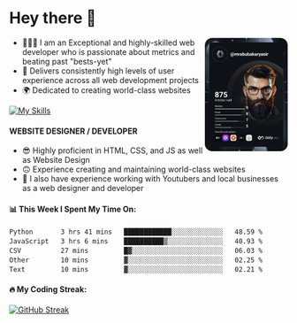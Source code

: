 <link rel="stylesheet" href="./main.css">

# Hey there 👋
<a href="https://app.daily.dev/Abubakar_Yasir"><img src="https://github.com/AbubakarYasir/AbubakarYasir/blob/main/devcard.svg" align="right" width="150" alt="Abubakar Yasir's Dev Card"/></a>

- 👨🏻‍💻 I am an Exceptional and highly-skilled web developer who is passionate about metrics and beating past "bests-yet"
- 👤 Delivers consistently high levels of user experience across all web development projects
- 🌍 Dedicated to creating world-class websites

[![My Skills](https://skillicons.dev/icons?i=js,mongodb,express,react,nodejs,sass,vscode,linux,heroku)](#)

#### WEBSITE DESIGNER / DEVELOPER

- 😎 Highly proficient in HTML, CSS, and JS
as well as Website Design
- 🙃 Experience creating and maintaining world-class websites
- 💼 I also have experience working with Youtubers and local businesses as a web designer and developer

#### 📊 This Week I Spent My Time On:
<!--START_SECTION:waka-->

```txt
Python       3 hrs 41 mins   ████████████░░░░░░░░░░░░░   48.59 %
JavaScript   3 hrs 6 mins    ██████████▒░░░░░░░░░░░░░░   40.93 %
CSV          27 mins         █▓░░░░░░░░░░░░░░░░░░░░░░░   06.03 %
Other        10 mins         ▓░░░░░░░░░░░░░░░░░░░░░░░░   02.25 %
Text         10 mins         ▓░░░░░░░░░░░░░░░░░░░░░░░░   02.21 %
```

<!--END_SECTION:waka-->

#### 🔥 My Coding Streak:

[![GitHub Streak](https://github-readme-streak-stats.herokuapp.com/?user=AbubakarYasir&theme=dark)](https://git.io/streak-stats)


\
&nbsp;
\
&nbsp;
\
&nbsp;
\
&nbsp;

